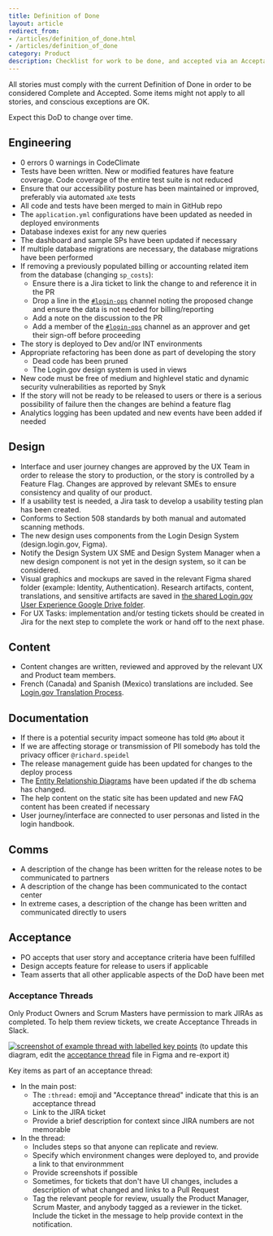```yaml
---
title: Definition of Done
layout: article
redirect_from:
- /articles/definition_of_done.html
- /articles/definition_of_done
category: Product
description: Checklist for work to be done, and accepted via an Acceptance Thread
---
```


All stories must comply with the current Definition of Done in order to be considered Complete and Accepted. Some items might not apply to all stories, and conscious exceptions are OK.

Expect this DoD to change over time.

## Engineering

- 0 errors 0 warnings in CodeClimate
- Tests have been written. New or modified features have feature coverage. Code coverage of the entire test suite is not reduced
- Ensure that our accessibility posture has been maintained or improved, preferably via automated `aXe` tests
- All code and tests have been merged to main in GitHub repo
- The `application.yml` configurations have been updated as needed in deployed environments
- Database indexes exist for any new queries
- The dashboard and sample SPs have been updated if necessary
- If multiple database migrations are necessary, the database migrations have been performed
- If removing a previously populated billing or accounting related item from the database (changing `sp_costs`):
  - Ensure there is a Jira ticket to link the change to and reference it in the PR
  - Drop a line in the [`#login-ops`](https://gsa-tts.slack.com/archives/GAYUZ4PV5) channel noting the proposed change and ensure the data is not needed for billing/reporting
  - Add a note on the discussion to the PR
  - Add a member of the [`#login-ops`](https://gsa-tts.slack.com/archives/GAYUZ4PV5) channel as an approver and get their sign-off before proceeding
- The story is deployed to Dev and/or INT environments
- Appropriate refactoring has been done as part of developing the story
  - Dead code has been pruned
  - The Login.gov design system is used in views
- New code must be free of medium and highlevel static and dynamic security vulnerabilities as reported by Snyk
- If the story will not be ready to be released to users or there is a serious possibility of failure then the changes are behind a feature flag
- Analytics logging has been updated and new events have been added if needed

## Design

- Interface and user journey changes are approved by the UX Team in order to release the story to production, or the story is controlled by a Feature Flag. Changes are approved by relevant SMEs to ensure consistency and quality of our product.
- If a usability test is needed, a Jira task to develop a usability testing plan has been created.
- Conforms to Section 508 standards by both manual and automated scanning methods.
- The new design uses components from the Login Design System (design.login.gov, Figma).
- Notify the Design System UX SME and Design System Manager when a new design component is not yet in the design system, so it can be considered.
- Visual graphics and mockups are saved in the relevant Figma shared folder (example: Identity, Authentication). Research artifacts, content, translations, and sensitive artifacts are saved in [the shared Login.gov User Experience Google Drive folder](https://drive.google.com/drive/folders/12qRTGijG9oOU8FRvZfK30qAN4v8LCzHG).
- For UX Tasks: implementation and/or testing tickets should be created in Jira for the next step to complete the work or hand off to the next phase.

## Content

- Content changes are written, reviewed and approved by the relevant UX and Product team members.
- French (Canada) and Spanish (Mexico) translations are included. See [Login.gov Translation Process](https://docs.google.com/document/d/1-wNXxyvxrsUeHkMOfhBpoSTCTZULOXNlCkBdNxiLa3c/edit?usp=sharing).

## Documentation

- If there is a potential security impact someone has told `@Mo` about it
- If we are affecting storage or transmission of PII somebody has told the privacy officer `@richard.speidel`
- The release management guide has been updated for changes to the deploy process
- The [Entity Relationship Diagrams](https://github.com/18F/identity-idp/blob/main/docs/ARCHITECTURE.md#entity-relationship-diagram) have been updated if the db schema has changed.
- The help content on the static site has been updated and new FAQ content has been created if necessary
- User journey/interface are connected to user personas and listed in the login handbook.

## Comms

- A description of the change has been written for the release notes to be communicated to partners
- A description of the change has been communicated to the contact center
- In extreme cases, a description of the change has been written and communicated directly to users

## Acceptance

- PO accepts that user story and acceptance criteria have been fulfilled
- Design accepts feature for release to users if applicable
- Team asserts that all other applicable aspects of the DoD have been met

### Acceptance Threads

Only Product Owners and Scrum Masters have permission to mark JIRAs as completed. To help them review tickets, we create
Acceptance Threads in Slack.

[![screenshot of example thread with labelled key points][image]][image]
(to update this diagram, edit the [acceptance thread][figma] file in Figma and re-export it)

[image]: {{site.baseurl}}/images/acceptance-thread.jpg
[figma]: https://www.figma.com/file/osdrHegSpj9sRk9CCuAIQd/Untitled?node-id=0%3A1


Key items as part of an acceptance thread:

- In the main post:
  - The `:thread:` emoji and "Acceptance thread" indicate that this is an acceptance thread
  - Link to the JIRA ticket
  - Provide a brief description for context since JIRA numbers are not memorable
- In the thread:
  - Includes steps so that anyone can replicate and review.
  - Specify which environment changes were deployed to, and provide a link to that environmment
  - Provide screenshots if possible
  - Sometimes, for tickets that don't have UI changes, includes a description of what changed and links
     to a Pull Request
  - Tag the relevant people for review, usually the Product Manager, Scrum Master, and
    anybody tagged as a reviewer in the ticket. Include the ticket in the message to help provide
    context in the notification.
